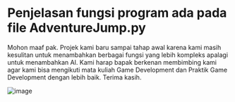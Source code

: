 # Penjelasan fungsi program ada pada file AdventureJump.py
Mohon maaf pak. Projek kami baru sampai tahap awal karena kami masih kesulitan 
untuk menambahkan berbagai fungsi yang lebih kompleks apalagi untuk menambahkan AI.
Kami harap bapak berkenan membimbing kami agar kami bisa mengikuti mata kuliah Game Development 
dan Praktik Game Development dengan lebih baik. Terima kasih.

![image](https://user-images.githubusercontent.com/89903725/138459071-a7738c8a-5e48-461c-9986-6f9b72004a2d.png)

